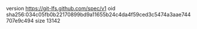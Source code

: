 version https://git-lfs.github.com/spec/v1
oid sha256:034c05fb0b22170899bd9a11655b24c4da4f59ced3c5474a3aae744707e9c494
size 13142
